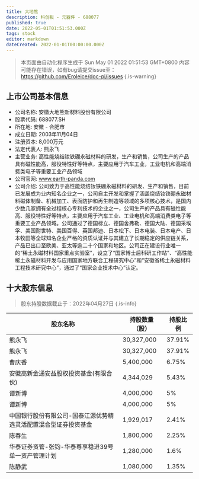 ```yaml
---
title: 大地熊
description: 科创板 - 元器件 - 688077
published: true
date: 2022-05-01T01:51:53.000Z
tags: stock
editor: markdown
dateCreated: 2022-01-01T00:00:00.000Z
---
```


> 本页面由自动化程序生成于 Sun May 01 2022 01:51:53 GMT+0800
> 内容可能存在错误，如有bug请提交issue至：https://github.com/Eroleice/doc-pi/issues
{.is-warning}

## 上市公司基本信息
- 公司名称: 安徽大地熊新材料股份有限公司
- 股票代码: 688077.SH
- 所在地: 安徽 - 合肥市
- 成立日期: 2003年11月04日
- 注册资本: 8,000万元
- 法定代表人: 熊永飞
- 主营业务: 高性能烧结钕铁硼永磁材料的研发，生产和销售，公司生产的产品具有磁性能高，服役特性好等特点，主要应用于汽车工业，工业电机和高端消费类电子等重要工业产品领域
- 公司官网: www.earth-panda.com
- 公司介绍: 公司致力于高性能烧结钕铁硼永磁材料的研发、生产和销售，目前已发展成为业内知名企业之一，公司自主开发和掌握了涵盖烧结钕铁硼永磁材料磁体制备、机械加工、表面防护和再生制造等领域的多项核心技术，是国内少数几家拥有全过程核心专利技术的企业之一，公司生产的产品具有磁性能高、服役特性好等特点，主要应用于汽车工业、工业电机和高端消费类电子等重要工业产品领域。公司通过了德国标立、德国舍弗勒、德国大陆、德国采埃孚、美国耐世特、美国百得、英国邦迪、日本松下、日本电装、日本电产、日本牧田等全球知名企业严格的资质认证并与其建立了长期稳定的供应链关系，产品已出口至欧美、亚太等逾二十个国家和地区。公司正在建设行业唯一的“稀土永磁材料国家重点实验室”，设立了“国家博士后科研工作站”、“高性能稀土永磁材料开发与应用国家地方联合工程研究中心”和“安徽省稀土永磁材料工程技术研究中心”，通过了“国家企业技术中心”认定。


## 十大股东信息
> 股东持股数据截止于：2022年04月27日
{.is-info}

| 股东名称 | 持股数量（股） | 持股比例 |
| --- | --- | --- |
| 熊永飞 | 30,327,000 | 37.91% |
| 熊永飞 | 30,327,000 | 37.91% |
| 曹庆香 | 5,400,000 | 6.75% |
| 安徽高新金通安益股权投资基金(有限合伙) | 4,344,029 | 5.43% |
| 谭新博 | 4,000,000 | 5% |
| 谭新博 | 4,000,000 | 5% |
| 中国银行股份有限公司-国泰江源优势精选灵活配置混合型证券投资基金 | 1,929,017 | 2.41% |
| 陈春生 | 1,800,000 | 2.25% |
| 华泰证券资管-张钧-华泰尊享稳进39号单一资产管理计划 | 1,280,000 | 1.6% |
| 陈静武 | 1,080,000 | 1.35% |




